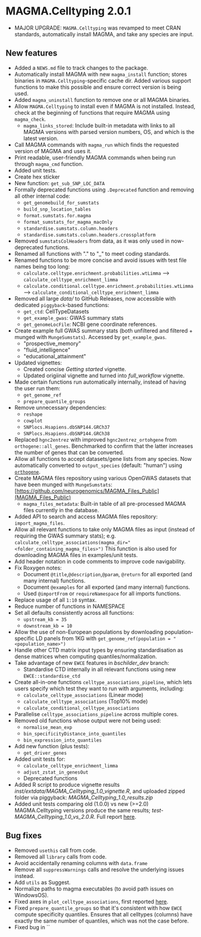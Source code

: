 # MAGMA.Celltyping 2.0.1

* MAJOR UPGRADE: `MAGMA.Celltyping` was revamped to meet CRAN standards,
automatically install MAGMA, and take any species are input.

## New features

* Added a `NEWS.md` file to track changes to the package.
* Automatically install MAGMA with new `magma_install` function; 
stores binaries in `MAGMA.Celltyping`-specific cache dir. Added various support functions to make this possible and ensure correct version is being used.
* Added `magma_uninstall` function to remove one or all MAGMA binaries. 
* Allow `MAGMA.Celltyping` to install even if MAGMA is not installed. Instead,
check at the beginning of functions that require MAGMA using `magma_check`.
    - `magma_links_stored`: Include built-in metadata with links to all MAGMA 
    versions with parsed version numbers, OS, and which is the latest version. 
* Call MAGMA commands with `magma_run` which finds the requested version of 
MAGMA and uses it. 
* Print readable, user-friendly MAGMA commands when being run through
`magma_cmd` function. 
* Added unit tests.
* Create hex sticker
* New function: `get_sub_SNP_LOC_DATA`
* Formally deprecated functions using `.Deprecated` function and removing all other internal code:
    - `get_genomebuild_for_sumstats`
    - `build_snp_location_tables`
    - `format.sumstats.for.magma`
    - `format_sumstats_for_magma_macOnly`
    - `standardise.sumstats.column.headers`
    - `standardise.sumstats.column.headers.crossplatform`
* Removed `sumstatsColHeaders` from data, as it was only used in now-deprecated 
functions.  
* Renamed all functions with "." to "_" to meet coding standards.
* Renamed functions to be more concise and avoid issues with 
test file names being too long:
    - `calculate.celltype.enrichment.probabilities.wtLimma` --> `calculate_celltype_enrichment_limma`
    - `calculate.conditional.celltype.enrichment.probabilities.wtLimma` --> `calculate_conditional_celltype_enrichment_limma`
* Removed all large *data/* to GitHub Releases, now accessible with dedicated 
`piggyback`-based functions:
    - `get_ctd`: CellTypeDatasets
    - `get_example_gwas`: GWAS summary stats
    - `get_genomeLocFile`: NCBI gene coordinate references.
* Create example full GWAS summary stats (both unfiltered and filtered + munged with `MungeSumstats`). Accessed by `get_example_gwas`.
    - "prospective_memory"
    - "fluid_intelligence"
    - "educational_attainment"
* Updated vignettes:
    - Created concise *Getting started* vignette.
    - Updated origiinal vignette and turned into *full_workflow* vignette.
* Made certain functions run automatically internally, 
instead of having the user run them:  
    - `get_genome_ref`
    - `prepare_quantile_groups`
* Remove unnecessary dependencies:
    - `reshape`
    - `cowplot`
    - `SNPlocs.Hsapiens.dbSNP144.GRCh37`
    - `SNPlocs.Hsapiens.dbSNP144.GRCh38`
* Replaced `hgnc2entrez` with improved `hgnc2entrez_ortohgene` from 
`orthogene::all_genes`. Benchmarked to confirm that the latter 
increases the number of genes that can be converted. 
* Allow all functions to accept datasets/gene lists from any species. 
Now automatically converted to `output_species` (default: "human") using [`orthogene`](https://github.com/neurogenomics/orthogene). 
* Create MAGMA files repository using various OpenGWAS datasets 
that have been munged with `MungeSumstats`: [https://github.com/neurogenomics/MAGMA_Files_Public](MAGMA_Files_Public)
    - `magma_files_metadata`: Built-in table of all pre-processed MAGMA files
    currently in the database.  
* Added API to search and access MAGMA files repository: `import_magma_files`.
* Allow all relevant functions to take only MAGMA files as input 
(instead of requiring the GWAS summary stats); e.g. `calculate_celltype_associations(magma_dir="<folder_containing_magma_files>")`
This function is also used for downloading MAGMA files in examples/unit tests.
* Add header notation in code comments to improve code navigability.
* Fix Roxygen notes:
    - Document `@title`,`@description`,`@param`, `@return` 
    for all exported (and many internal) functions.
    - Document  `@examples` 
    for all exported (and many internal) functions.
    - Used `@importFrom` or `requireNamespace` for all imports functions.
* Replace usage of all `1:10` syntax.
* Reduce number of functions in NAMESPACE
* Set all defaults consistently across all functions: 
    - `upstream_kb = 35`
    - `downstream_kb = 10`
* Allow the use of non-European populations by downloading 
population-specific LD panels from 1KG with 
`get_genome_ref(population = "<population_name>")` 
* Handle other CTD matrix input types by ensuring standardisation 
as dense matrices when computing quantiles/normalization. 
* Take advantage of new `EWCE` features in *bschilder_dev* branch:
    - Standardise CTD internally in all relevant functions using new
`EWCE::standardise_ctd`
* Create all-in-one functions `celltype_associations_pipeline`, 
which lets users specify which test they want to run with arguments, including:
    - `calculate_celltype_associations` (Linear mode)
    - `calculate_celltype_associations` (Top10% mode)
    - `calculate_conditional_celltype_associations`
* Parallelise `celltype_associations_pipeline` across multiple cores. 
* Removed old functions whose output were not being used: 
    - `normalise_mean_exp`
    - `bin_specificityDistance_into_quantiles`
    - `bin_expression_into_quantiles` 
* Add new function (plus tests):  
    - `get_driver_genes`  
* Added unit tests for: 
    - `calculate_celltype_enrichment_limma` 
    - `adjust_zstat_in_genesOut` 
    - Deprecated functions 
* Added R script to produce vignette results *inst/extdata/MAGMA_Celltyping_1.0_vignette.R*, and uploaded zipped folder via piggyback: *MAGMA_Celltyping_1.0_results.zip*  
* Added unit tests comparing old (1.0.0) vs new (>=2.0) MAGMA.Celltyping versions produce the same results; *test-MAGMA_Celltyping_1.0_vs_2.0.R*. Full report [here](https://github.com/neurogenomics/MAGMA_Celltyping/issues/96).  

## Bug fixes 

* Removed `usethis` call from code. 
* Removed all `library` calls from code.
* Avoid accidentally renaming columns with `data.frame` 
* Remove all `suppressWarnings` calls and resolve the underlying issues instead. 
* Add `utils` as Suggest.
* Normalize paths to magma executables (to avoid path issues on WindowsOS).
* Fixed axes in `plot_celltype_associations`, first reported [here](https://github.com/neurogenomics/MAGMA_Celltyping/issues/12).  
* Fixed `prepare_quantile_groups` so that it's consistent with how `EWCE` 
compute specificity quantiles. Ensures that all celltypes (columns) 
have exactly the same number of quantiles, which was not the case before. 
* Fixed bug in ``
